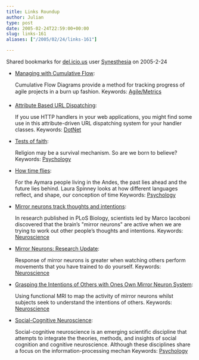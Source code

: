 ```yaml
---
title: Links Roundup
author: Julian
type: post
date: 2005-02-24T22:59:00+00:00
slug: links-161 
aliases: ["/2005/02/24/links-161"]

---
```

Shared bookmarks for [del.icio.us][1] user  [Synesthesia][2] on 2005-2-24

  * [Managing with Cumulative Flow][3]:
  
    Cumulative Flow Diagrams provide a method for tracking progress of agile projects in a burn up fashion. Keywords: [Agile/Metrics][4]
  * [Attribute Based URL Dispatching][5]:
  
    If you use HTTP handlers in your web applications, you might find some use in this attribute-driven URL dispatching system for your handler classes. Keywords: [DotNet][6]
  * [Tests of faith][7]:
  
    Religion may be a survival mechanism. So are we born to believe? Keywords: [Psychology][8]
  * [How time flies][9]:
  
    For the Aymara people living in the Andes, the past lies ahead and the future lies behind. Laura Spinney looks at how different languages reflect, and shape, our conception of time Keywords: [Psychology][8]
  * [Mirror neurons track thoughts and intentions][10]:
  
    In research published in PLoS Biology, scientists led by Marco Iacoboni discovered that the brain&#8217;s "mirror neurons" are active when we are trying to work out other people&#8217;s thoughts and intentions. Keywords: [Neuroscience][11]
  * [Mirror Neurons: Research Update][12]:
  
    Response of mirror neurons is greater when watching others perform movements that you have trained to do yourself. Keywords: [Neuroscience][11]
  * [Grasping the Intentions of Others with Ones Own Mirror Neuron System][13]:
  
    Using functional MRI to map the activity of mirror neurons whilst subjects seek to understand the intentions of others. Keywords: [Neuroscience][11]
  * [Social-Cognitive Neuroscience][14]:
  
    Social-cognitive neuroscience is an emerging scientific discipline that attempts to integrate the theories, methods, and insights of social cognition and cognitive neuroscience. Although these disciplines share a focus on the information-processing mechan Keywords: [Psychology][8]

 [1]: https://del.icio.us/
 [2]: https://del.icio.us/synesthesia
 [3]: https://www.agilemanagement.net/Articles/Papers/BorConManagingwithCumulat.html "https://www.agilemanagement.net/Articles/Papers/BorConManagingwithCumulat.html"
 [4]: https://del.icio.us/synesthesia/Agile/Metrics
 [5]: https://www.dotnetdevs.com/articles/AttributeBasedURLDispatch.aspx "https://www.dotnetdevs.com/articles/AttributeBasedURLDispatch.aspx"
 [6]: https://del.icio.us/synesthesia/DotNet
 [7]: https://www.guardian.co.uk/life/feature/story/0,13026,1423450,00.html "https://www.guardian.co.uk/life/feature/story/0,13026,1423450,00.html"
 [8]: https://del.icio.us/synesthesia/Psychology
 [9]: https://www.guardian.co.uk/life/feature/story/0,13026,1423455,00.html "https://www.guardian.co.uk/life/feature/story/0,13026,1423455,00.html"
 [10]: https://www.mindhacks.com/blog/2005/02/mirror_neurons_tra.html "https://www.mindhacks.com/blog/2005/02/mirror_neurons_tra.html"
 [11]: https://del.icio.us/synesthesia/Neuroscience
 [12]: https://www.pbs.org/wgbh/nova/sciencenow/3204/01-resup.html "https://www.pbs.org/wgbh/nova/sciencenow/3204/01-resup.html"
 [13]: https://www.plosbiology.org/plosonline/?request=get-document "https://www.plosbiology.org/plosonline/?request=get-document"
 [14]: https://www.wjh.harvard.edu/~dtg/psy1055.htm "https://www.wjh.harvard.edu/~dtg/psy1055.htm"